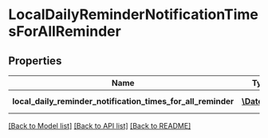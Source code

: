 # LocalDailyReminderNotificationTimesForAllReminder

## Properties
Name | Type | Description | Notes
------------ | ------------- | ------------- | -------------
**local_daily_reminder_notification_times_for_all_reminder** | [**\DateTime**](\DateTime.md) | Example: 00:10:00 | [optional] 

[[Back to Model list]](../README.md#documentation-for-models) [[Back to API list]](../README.md#documentation-for-api-endpoints) [[Back to README]](../README.md)


